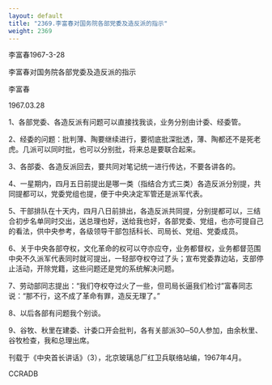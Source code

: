 ```yaml
---
layout: default
title: "2369.李富春对国务院各部党委及造反派的指示"
weight: 2369
---
```


李富春1967-3-28

李富春对国务院各部党委及造反派的指示

李富春

1967.03.28

1、各部党委、各造反派有问题可以直接找我谈，业务分别由计委、经委管。

2、经委的问题：批判薄、陶要继续进行，要彻底批深批透，薄、陶都还不是死老虎。几派可以同时批，也可以分别批，将来总是要联合起来。

3、各部委、各造反派回去，要共同对笔记统一进行传达，不要各讲各的。

4、一星期内，四月五日前提出是哪一类（指结合方式三类）各造反派分别提，共同提都可以，党委党组也提，便于中央决定军管还是派军代表。

5、干部排队在十天内，四月八日前排出，各造反派共同提，分别提都可以，三结合初步名单同时交出，送总理也好，送给我也好，各部党委、党组，也亦可提自己的看法，供中央参考，各级领导干部包括科长、司局长、党组、党委成员。

6、关于中央各部夺权，文化革命的权可以夺亦应夺，业务都督权，业务都督范围中央不久派军代表同时就可提出，一轻部夺权夺过了头；宣布党委靠边站，支部停止活动，开除党籍，这些问题还是党的系统解决问题。

7、劳动部同志提出：“我们夺权夺过火了一些，但司局长逼我们检讨”富春同志说：“那不行，这不成了革命有罪，造反无理了。”

8、以后各部有问题我个别谈。

9、谷牧、秋里在建委、计委口开会批判，各有关部派30─50人参加，由余秋里、谷牧检查，我和总理出席。

刊载于《中央首长讲话》（3），北京玻璃总厂红卫兵联络站编，1967年4月。

CCRADB

